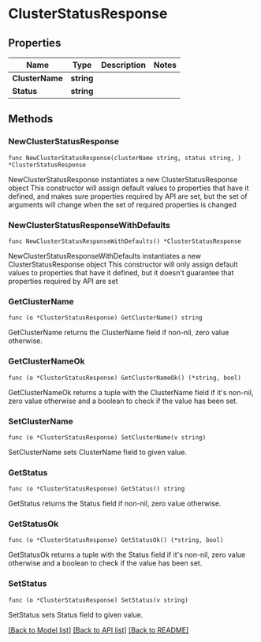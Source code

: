 # ClusterStatusResponse

## Properties

Name | Type | Description | Notes
------------ | ------------- | ------------- | -------------
**ClusterName** | **string** |  | 
**Status** | **string** |  | 

## Methods

### NewClusterStatusResponse

`func NewClusterStatusResponse(clusterName string, status string, ) *ClusterStatusResponse`

NewClusterStatusResponse instantiates a new ClusterStatusResponse object
This constructor will assign default values to properties that have it defined,
and makes sure properties required by API are set, but the set of arguments
will change when the set of required properties is changed

### NewClusterStatusResponseWithDefaults

`func NewClusterStatusResponseWithDefaults() *ClusterStatusResponse`

NewClusterStatusResponseWithDefaults instantiates a new ClusterStatusResponse object
This constructor will only assign default values to properties that have it defined,
but it doesn't guarantee that properties required by API are set

### GetClusterName

`func (o *ClusterStatusResponse) GetClusterName() string`

GetClusterName returns the ClusterName field if non-nil, zero value otherwise.

### GetClusterNameOk

`func (o *ClusterStatusResponse) GetClusterNameOk() (*string, bool)`

GetClusterNameOk returns a tuple with the ClusterName field if it's non-nil, zero value otherwise
and a boolean to check if the value has been set.

### SetClusterName

`func (o *ClusterStatusResponse) SetClusterName(v string)`

SetClusterName sets ClusterName field to given value.


### GetStatus

`func (o *ClusterStatusResponse) GetStatus() string`

GetStatus returns the Status field if non-nil, zero value otherwise.

### GetStatusOk

`func (o *ClusterStatusResponse) GetStatusOk() (*string, bool)`

GetStatusOk returns a tuple with the Status field if it's non-nil, zero value otherwise
and a boolean to check if the value has been set.

### SetStatus

`func (o *ClusterStatusResponse) SetStatus(v string)`

SetStatus sets Status field to given value.



[[Back to Model list]](../README.md#documentation-for-models) [[Back to API list]](../README.md#documentation-for-api-endpoints) [[Back to README]](../README.md)


